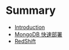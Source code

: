 # Summary

* [Introduction](README.md)
* [MongoDB 快速部署](MangoDB.md)
* [RedShift](RedShift_MySQL.md)

